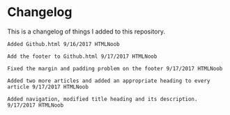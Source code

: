 # Changelog
This is a changelog of things I added to this repository.

	Added Github.html 9/16/2017 HTMLNoob

	Add the footer to Github.html 9/17/2017 HTMLNoob

	Fixed the margin and padding problem on the footer 9/17/2017 HTMLNoob

	Added two more articles and added an appropriate heading to every article 9/17/2017 HTMLNoob

	Added navigation, modified title heading and its description. 9/17/2017 HTMLNoob
